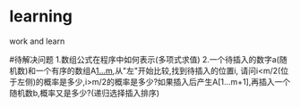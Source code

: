 # learning
work and learn

#待解决问题
1.数组公式在程序中如何表示(多项式求值)
2.一个待插入的数字a(随机数)和一个有序的数组A[1...m](从小到大),从"左"开始比较,找到待插入的位置i,
  请问i<m/2(位于左侧)的概率是多少,i>m/2的概率是多少?如果插入后产生A[1...m+1],再插入一个随机数b,概率又是多少?(递归选择插入排序)
  
